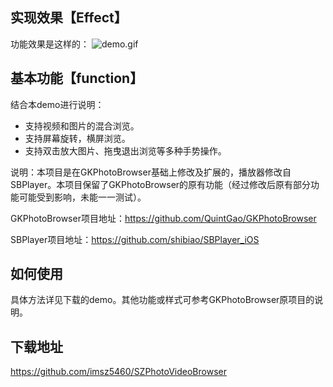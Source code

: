 
## 实现效果【Effect】

功能效果是这样的：
![demo.gif](https://upload-images.jianshu.io/upload_images/4320229-de4ae8580d069254.gif?imageMogr2/auto-orient/strip)


## 基本功能【function】
结合本demo进行说明：
 *  支持视频和图片的混合浏览。
 *  支持屏幕旋转，横屏浏览。
 *  支持双击放大图片、拖曳退出浏览等多种手势操作。

 说明：本项目是在GKPhotoBrowser基础上修改及扩展的，播放器修改自SBPlayer。本项目保留了GKPhotoBrowser的原有功能（经过修改后原有部分功能可能受到影响，未能一一测试）。
 
GKPhotoBrowser项目地址：https://github.com/QuintGao/GKPhotoBrowser

SBPlayer项目地址：https://github.com/shibiao/SBPlayer_iOS

## 如何使用
具体方法详见下载的demo。其他功能或样式可参考GKPhotoBrowser原项目的说明。

## 下载地址
https://github.com/imsz5460/SZPhotoVideoBrowser
